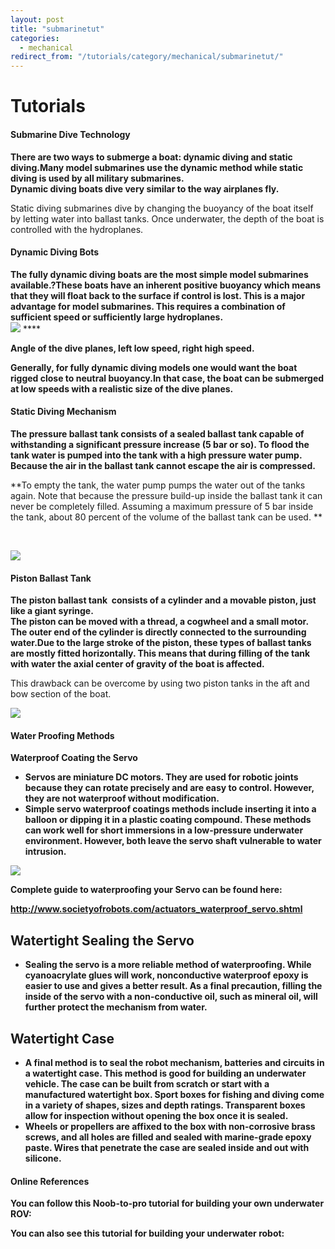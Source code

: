 ```yaml
---
layout: post
title: "submarinetut"
categories:
  - mechanical
redirect_from: "/tutorials/category/mechanical/submarinetut/"
---
```

# Tutorials

#### Submarine Dive Technology

**There are two ways to submerge a boat: dynamic diving and static diving.Many model submarines use the dynamic method while static diving is used by all military submarines.  
Dynamic diving boats dive very similar to the way airplanes fly.**

Static diving submarines dive by changing the buoyancy of the boat itself by letting water into ballast tanks. Once underwater, the depth of the boat is controlled with the hydroplanes.

#### Dynamic Diving Bots

**The fully dynamic diving boats are the most simple model submarines available.?These boats have an inherent positive buoyancy which means that they will float back to the surface if control is lost. This is a major advantage for model submarines. This requires a combination of sufficient speed or sufficiently large hydroplanes.   
![][1]** ****

****Angle of the dive planes, left low speed, right high speed.****

**Generally, for fully dynamic diving models one would want the boat rigged close to neutral buoyancy.In that case, the boat can be submerged at low speeds with a realistic size of the dive planes.**

#### Static Diving Mechanism

**The pressure ballast tank consists of a sealed ballast tank capable of withstanding a significant pressure increase (5 bar or so). To flood the tank water is pumped into the tank with a high pressure water pump. Because the air in the ballast tank cannot escape the air is compressed.**

**To empty the tank, the water pump pumps the water out of the tanks again. Note that because the pressure build-up inside the ballast tank it can never be completely filled. Assuming a maximum pressure of 5 bar inside the tank, about 80 percent of the volume of the ballast tank can be used. **

 

**![][2]**

#### Piston Ballast Tank

**The piston ballast tank  consists of a cylinder and a movable piston, just like a giant syringe.  
The piston can be moved with a thread, a cogwheel and a small motor. The outer end of the cylinder is directly connected to the surrounding water.Due to the large stroke of the piston, these types of ballast tanks are mostly fitted horizontally. This means that during filling of the tank with water the axial center of gravity of the boat is affected.**

This drawback can be overcome by using two piston tanks in the aft and bow section of the boat.

  
**![][3]**

#### Water Proofing Methods

**Waterproof Coating the Servo**

  

* **Servos are miniature DC motors. They are used for robotic joints because they can rotate precisely and are easy to control. However, they are not waterproof without modification.**
* **Simple servo waterproof coatings methods include inserting it into a balloon or dipping it in a plastic coating compound. These methods can work well for short immersions in a low-pressure underwater environment. However, both leave the servo shaft vulnerable to water intrusion.**

**![][4]**

**Complete guide to waterproofing your Servo can be found here:**

**<http://www.societyofrobots.com/actuators_waterproof_servo.shtml>**

##  **Watertight Sealing the Servo**

  

* **Sealing the servo is a more reliable method of waterproofing. While cyanoacrylate glues will work, nonconductive waterproof epoxy is easier to use and gives a better result. As a final precaution, filling the inside of the servo with a non-conductive oil, such as mineral oil, will further protect the mechanism from water.**

##  **Watertight Case**

  

* **A final method is to seal the robot mechanism, batteries and circuits in a watertight case. This method is good for building an underwater vehicle. The case can be built from scratch or start with a manufactured watertight box. Sport boxes for fishing and diving come in a variety of shapes, sizes and depth ratings. Transparent boxes allow for inspection without opening the box once it is sealed.**
* **Wheels or propellers are affixed to the box with non-corrosive brass screws, and all holes are filled and sealed with marine-grade epoxy paste. Wires that penetrate the case are sealed inside and out with silicone.**

#### Online References

**You can follow this Noob-to-pro tutorial for building your own underwater ROV:**

  

**You can also see this tutorial for building your underwater robot:**

  

 

[1]: https://lh4.googleusercontent.com/MJjTrYdG152eCX9KJLbKrcZ4WGgi13BKhqQWNtP-h3p4goR7K_nPN5DtPsAhhuTdUdKj-gXZQxbuwvF9fxrYiHCSv-TX_ujc92g-a7QIfHJC_Cf850c
[2]: https://lh6.googleusercontent.com/CRMQomu4fLLawtF0rrprcY1BtO_DFnznmZ2at7MRU9KIgy4Qp00iWje_aJbEfcj8QtVwoImgg8lix3yKKEaR84rgwudYDcOb3wqB3Xk9mSbto9taDUQ
[3]: https://lh3.googleusercontent.com/f-kMVtZiAQOCQTkcCQG7r69Ix0yKARTef8iw3hpRJuJn0FX20GqQpHOBFK3t548Xf4RgSkG_ncMI6yWfgH8IE1WoVroMl47Rs7aTPLu5S1zf0z3y44E
[4]: https://lh4.googleusercontent.com/GmRVvxQgJgGX0lbgoArTYySFLz4MNMvh3MzWvBKrcqeb5ar5MGkN1U0y8xWLUIiY-pOKg0HStrLmOfqpfDQDCrDlbgtD7fSWs7mbUFodMlYBFfV-D0w

